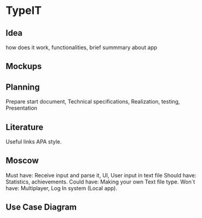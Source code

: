 # TypeIT

## Idea
how does it work, functionalities, brief summmary about app
## Mockups

## Planning 
Prepare start document, Technical specifications, Realization, testing, Presentation
## Literature
Useful links APA style.  
## Moscow
Must have: Receive input and parse it, UI, User input in text file
Should have: Statistics, achievements. 
Could have: Making your own Text file type. 
Won´t have: Multiplayer, Log In system (Local app).
## Use Case Diagram